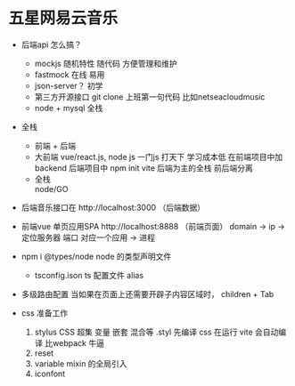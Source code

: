 # 五星网易云音乐

- 后端api 怎么搞？
   - mockjs
      随机特性
      随代码 方便管理和维护
   - fastmock 在线
      易用
   - json-server？
      初学
   - 第三方开源接口
      git clone 上班第一句代码
      比如netseacloudmusic
   - node + mysql
      全栈

- 全栈
   - 前端 + 后端
   - 大前端
      vue/react.js, node js
      一门js 打天下  学习成本低
      在前端项目中加 backend
      后端项目中 npm init vite  后端为主的全栈
      前后端分离
   - 全栈   
      node/GO 

- 后端音乐接口在 http://localhost:3000 （后端数据）
- 前端vue 单页应用SPA http://localhost:8888  （前端页面）
   domain -> ip -> 定位服务器
   端口  对应一个应用 -> 进程
- npm i @types/node 
   node 的类型声明文件
   - tsconfig.ison ts 配置文件 alias

- 多级路由配置
   当如果在页面上还需要开辟子内容区域时，
   children + Tab

- css 准备工作
   1. stylus
      CSS 超集 变量 嵌套 混合等
      .styl 先编译 css 在运行
      vite 会自动编译 比webpack 牛逼
   2. reset
   3. variable mixin 的全局引入
   4. iconfont